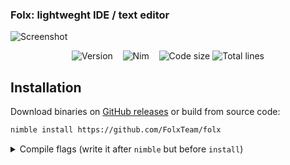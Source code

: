 <p>
  <h3>Folx: lightweght IDE / text editor</h3>
</p>

![Screenshot](https://ie.wampi.ru/2022/04/21/41cfc2c0b351d171e.png)
<p align="center">
  <img alt="Version" src="https://img.shields.io/badge/Version-0.1-x.svg?style=flat-square&logoColor=white&color=blue">
  &nbsp;&nbsp;
  <img alt="Nim" src="https://img.shields.io/badge/Nim-Nim.svg?style=flat-square&logo=nim&logoColor=white&color=cb9e50">
  &nbsp;&nbsp;
  <img alt="Code size" src="https://img.shields.io/github/languages/code-size/FolxTeam/folx?style=flat-square">
  <img alt="Total lines" src="https://img.shields.io/tokei/lines/github/FolxTeam/folx?color=purple&style=flat-square">
</p>

## Installation
Download binaries on [GitHub releases](https://github.com/FolxTeam/folx/releases) or build from source code:
```sh
nimble install https://github.com/FolxTeam/folx
```
<details><summary>Compile flags (write it after <code>nimble</code> but before <code>install</code>)</summary><p>
  <code>-u:useMalloc</code> - use nim <code>alloc</code> instead of c <code>malloc</code>
</p></details>
